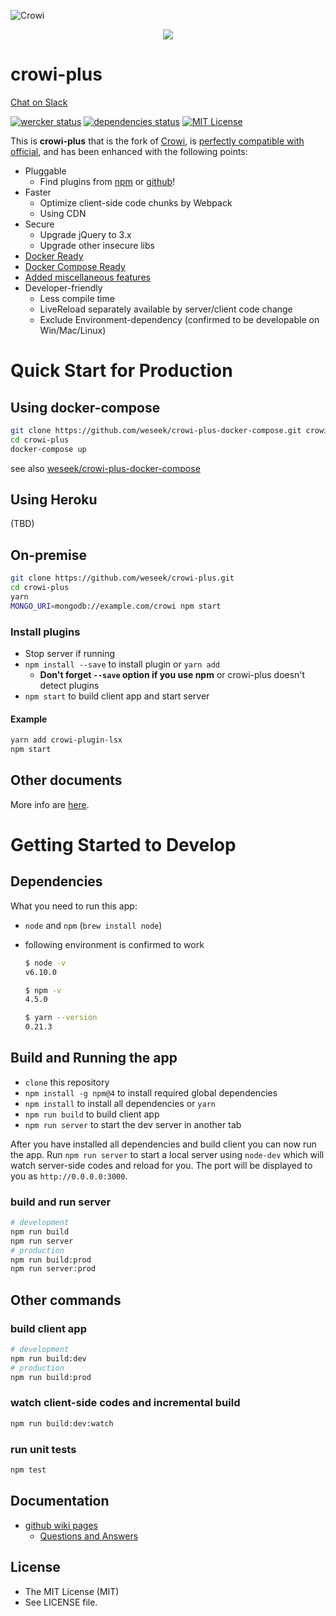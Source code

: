 ![Crowi](http://res.cloudinary.com/hrscywv4p/image/upload/c_limit,f_auto,h_900,q_80,w_1200/v1/199673/https_www_filepicker_io_api_file_VpYEP32ZQyCZ85u6XCXo_zskpra.png)

<p align="center">
  <a href="https://heroku.com/deploy?template=https://github.com/weseek/crowi-plus/tree/v1.0.1"><img src="https://www.herokucdn.com/deploy/button.png"></a>
</p>


crowi-plus
===========

[Chat on Slack](https://crowi-plus.slack.com/)

[![wercker status](https://app.wercker.com/status/39cdc49d067d65c39cb35d52ceae6dc1/s/master "wercker status")](https://app.wercker.com/project/byKey/39cdc49d067d65c39cb35d52ceae6dc1)
[![dependencies status](https://david-dm.org/weseek/crowi-plus.svg)](https://david-dm.org/weseek/crowi-plus)
[![MIT License](http://img.shields.io/badge/license-MIT-blue.svg?style=flat)](LICENSE)

This is **crowi-plus** that is the fork of [Crowi](https://github.com/crowi/crowi), is [perfectly compatible with official](https://github.com/weseek/crowi-plus/wiki/Question-and-Answers#does-crowi-plus-have-compatibility-with-official-crowi), and has been enhanced with the following points:

* Pluggable
  * Find plugins from [npm](https://www.npmjs.com/browse/keyword/crowi-plugin) or [github](https://github.com/search?q=topic%3Acrowi-plugin)!
* Faster
  * Optimize client-side code chunks by Webpack
  * Using CDN
* Secure
  * Upgrade jQuery to 3.x
  * Upgrade other insecure libs
* [Docker Ready](https://hub.docker.com/r/weseek/crowi-plus/)
* [Docker Compose Ready](https://github.com/weseek/crowi-plus-docker-compose)
* [Added miscellaneous features](https://github.com/weseek/crowi-plus/wiki/Additional-Features)
* Developer-friendly
  * Less compile time
  * LiveReload separately available by server/client code change
  * Exclude Environment-dependency (confirmed to be developable on Win/Mac/Linux)
  
Quick Start for Production
===========================

Using docker-compose
---------------------

```bash
git clone https://github.com/weseek/crowi-plus-docker-compose.git crowi-plus
cd crowi-plus
docker-compose up
```

see also [weseek/crowi-plus-docker-compose](https://github.com/weseek/crowi-plus-docker-compose)

Using Heroku
------------

(TBD)

On-premise
----------

```bash
git clone https://github.com/weseek/crowi-plus.git
cd crowi-plus
yarn
MONGO_URI=mongodb://example.com/crowi npm start
```

### Install plugins

* Stop server if running
* `npm install --save` to install plugin or `yarn add`
  * **Don't forget `--save` option if you use npm** or crowi-plus doesn't detect plugins
* `npm start` to build client app and start server

#### Example

```bash
yarn add crowi-plugin-lsx
npm start
```

## Other documents

More info are [here](https://github.com/crowi/crowi/wiki/Install-and-Configuration).

Getting Started to Develop
==========================

## Dependencies
What you need to run this app:
* `node` and `npm` (`brew install node`)
* following environment is confirmed to work

    ```bash
    $ node -v
    v6.10.0
    
    $ npm -v
    4.5.0
    
    $ yarn --version
    0.21.3
    ```

## Build and Running the app
* `clone` this repository
* `npm install -g npm@4` to install required global dependencies
* `npm install` to install all dependencies or `yarn`
* `npm run build` to build client app
* `npm run server` to start the dev server in another tab

After you have installed all dependencies and build client you can now run the app. Run `npm run server` to start a local server using `node-dev` which will watch server-side codes and reload for you. The port will be displayed to you as `http://0.0.0.0:3000`.

### build and run server
```bash
# development
npm run build
npm run server
# production
npm run build:prod
npm run server:prod
```

## Other commands

### build client app
```bash
# development
npm run build:dev
# production
npm run build:prod
```

### watch client-side codes and incremental build
```bash
npm run build:dev:watch
```

### run unit tests
```bash
npm test
```

Documentation
--------------

* [github wiki pages](https://github.com/weseek/crowi-plus/wiki)
  * [Questions and Answers](https://github.com/weseek/crowi-plus/wiki/Questions-and-Answers)


License
---------

* The MIT License (MIT)
* See LICENSE file.

